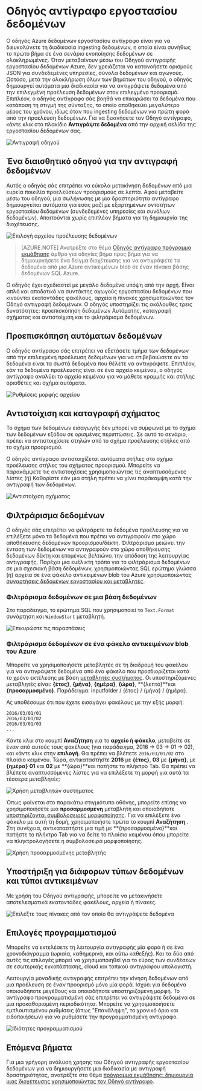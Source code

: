 <properties
    pageTitle="Οδηγός αντίγραφο εργοστασίου δεδομένων | Microsoft Azure"
    description="Μάθετε περισσότερα σχετικά με τον τρόπο χρήσης του Οδηγού αντιγραφής εργοστασίου δεδομένων για να αντιγράψετε δεδομένα από υποστηριζόμενες προελεύσεις δεδομένων δέκτες."
    services="data-factory"
    documentationCenter=""
    authors="spelluru"
    manager="jhubbard"
    editor="monicar"/>

<tags
    ms.service="data-factory"
    ms.workload="data-services"
    ms.tgt_pltfrm="na"
    ms.devlang="na"
    ms.topic="article"
    ms.date="09/29/2016"
    ms.author="spelluru"/>

# <a name="data-factory-copy-wizard"></a>Οδηγός αντίγραφο εργοστασίου δεδομένων
Ο οδηγός Azure δεδομένων εργοστασίου αντίγραφο είναι για να διευκολύνετε τη διαδικασία ingesting δεδομένων, η οποία είναι συνήθως το πρώτο βήμα σε ένα σενάριο ενοποίησης δεδομένων σε ολοκληρωμένες. Όταν μεταβαίνουν μέσω του Οδηγού αντιγραφής εργοστασίου δεδομένων Azure, δεν χρειάζεται να κατανοήσετε ορισμούς JSON για συνδεδεμένες υπηρεσίες, σύνολα δεδομένων και αγωγούς. Ωστόσο, μετά την ολοκλήρωση όλων των βημάτων του οδηγού, ο οδηγός δημιουργεί αυτόματα μια διαδικασία για να αντιγράψετε δεδομένα από την επιλεγμένη προέλευση δεδομένων στον επιλεγμένο προορισμό. Επιπλέον, ο οδηγός αντίγραφο σάς βοηθά να επικυρώσει τα δεδομένα που κατάποση τη στιγμή της σύνταξης, το οποίο αποθηκεύει μεγαλύτερο μέρος του χρόνου, ιδίως όταν που ingesting δεδομένων για πρώτη φορά από την προέλευση δεδομένων. Για να ξεκινήσετε τον Οδηγό αντίγραφο, κάντε κλικ στο πλακίδιο **Αντιγράψτε δεδομένα** από την αρχική σελίδα της εργοστασίου δεδομένων σας.

![Αντιγραφή οδηγού](./media/data-factory-copy-wizard/copy-data-wizard.png)


## <a name="an-intuitive-wizard-for-copying-data"></a>Ένα διαισθητικό οδηγού για την αντιγραφή δεδομένων
Αυτός ο οδηγός σάς επιτρέπει να εύκολα μετακίνηση δεδομένων από μια ευρεία ποικιλία προελεύσεων προορισμούς σε λεπτά. Αφού μεταβείτε μέσω του οδηγού, μια σωλήνωσης με μια δραστηριότητα αντίγραφο δημιουργείται αυτόματα για εσάς μαζί με εξαρτημένων οντοτήτων εργοστασίου δεδομένων (συνδεδεμένες υπηρεσίες και συνόλων δεδομένων). Απαιτούνται χωρίς επιπλέον βήματα για τη δημιουργία της διοχέτευσης.   

![Επιλογή αρχείου προέλευσης δεδομένων](./media/data-factory-copy-wizard/select-data-source-page.png)

> [AZURE.NOTE] Ανατρέξτε στο θέμα [Οδηγός αντίγραφο πρόγραμμα εκμάθησης](data-factory-copy-data-wizard-tutorial.md) άρθρο για οδηγίες βήμα προς βήμα για να δημιουργήσετε ένα δείγμα διοχέτευσης για να αντιγράψετε τα δεδομένα από μια Azure αντικειμένων blob σε έναν πίνακα βάσης δεδομένων SQL Azure. 

Ο οδηγός έχει σχεδιαστεί με μεγάλο δεδομένα υπόψη από την αρχή. Είναι απλό και αποδοτικό να συντάκτης αγωγούς εργοστασίου δεδομένων που κινούνται εκατοντάδες φακέλους, αρχεία ή πίνακες χρησιμοποιώντας τον Οδηγό αντιγραφή δεδομένων. Ο οδηγός υποστηρίζει τις ακόλουθες τρεις δυνατότητες: προεπισκόπηση δεδομένων Αυτόματης, καταγραφή σχήματος και αντιστοίχιση και το φιλτράρισμα δεδομένων. 

## <a name="automatic-data-preview"></a>Προεπισκόπηση αυτόματων δεδομένων 
Ο οδηγός αντίγραφο σάς επιτρέπει να εξετάσετε τμήμα των δεδομένων από την επιλεγμένη προέλευση δεδομένων για να επιβεβαιώσετε αν τα δεδομένα είναι τα σωστά δεδομένα που θέλετε να αντιγράψετε. Επιπλέον, εάν τα δεδομένα προέλευσης είναι σε ένα αρχείο κειμένου, ο οδηγός αντίγραφο αναλύει το αρχείο κειμένου για να μάθετε γραμμής και στήλης οριοθέτες και σχήμα αυτόματα. 

![Ρυθμίσεις μορφής αρχείου](./media/data-factory-copy-wizard/file-format-settings.png)

## <a name="schema-capture-and-mapping"></a>Αντιστοίχιση και καταγραφή σχήματος 
Το σχήμα των δεδομένων εισαγωγής δεν μπορεί να συμφωνεί με το σχήμα των δεδομένων εξόδου σε ορισμένες περιπτώσεις. Σε αυτό το σενάριο, πρέπει να αντιστοιχίσετε στηλών από το σχήμα προέλευσης στήλες από το σχήμα προορισμού. 

Ο οδηγός αντίγραφο αντιστοιχίζεται αυτόματα στήλες στο σχήμα προέλευσης στήλες του σχήματος προορισμού. Μπορείτε να παρακάμψετε τις αντιστοιχίσεις χρησιμοποιώντας τις αναπτυσσόμενες λίστες (ή) Καθορίστε εάν μια στήλη πρέπει να γίνει παράκαμψη κατά την αντιγραφή των δεδομένων.   

![Αντιστοίχιση σχήματος](./media/data-factory-copy-wizard/schema-mapping.png)

## <a name="filtering-data"></a>Φιλτράρισμα δεδομένων  
Ο οδηγός σάς επιτρέπει να φιλτράρετε τα δεδομένα προέλευσης για να επιλέξετε μόνο τα δεδομένα που πρέπει να αντιγραφούν στο χώρο αποθήκευσης δεδομένων προορισμού/δέκτη. Φιλτράρισμα μειώνει την ένταση των δεδομένων να αντιγραφούν στο χώρο αποθήκευσης δεδομένων δέκτη και επομένως βελτιώνει την απόδοση της λειτουργίας αντιγραφής. Παρέχει μια ευέλικτη τρόπο για το φιλτράρισμα δεδομένων σε μια σχεσιακή βάση δεδομένων, χρησιμοποιώντας SQL ερώτημα γλώσσα (ή) αρχεία σε ένα φάκελο αντικειμένων blob του Azure χρησιμοποιώντας [συναρτήσεις δεδομένων εργοστασίου και μεταβλητές](data-factory-functions-variables.md).   

### <a name="filtering-of-data-in-a-database"></a>Φιλτράρισμα δεδομένων σε μια βάση δεδομένων  
Στο παράδειγμα, το ερώτημα SQL που χρησιμοποιεί το `Text.Format` συνάρτηση και `WindowStart` μεταβλητή. 

![Επικυρώστε τις παραστάσεις](./media/data-factory-copy-wizard/validate-expressions.png)

### <a name="filtering-of-data-in-an-azure-blob-folder"></a>Φιλτράρισμα δεδομένων σε ένα φάκελο αντικειμένων blob του Azure
Μπορείτε να χρησιμοποιήσετε μεταβλητές σε τη διαδρομή του φακέλου για να αντιγράψετε δεδομένα από ένα φάκελο που προσδιορίζεται κατά το χρόνο εκτέλεσης με βάση [μεταβλητές συστήματος](data-factory-functions-variables.md#data-factory-system-variables). Οι υποστηριζόμενες μεταβλητές είναι: **{έτος}**, **{μήνα}**, **{ημέρα}**, **{ώρα}**, **{λεπτό}**και **{προσαρμοσμένο}**. Παράδειγμα: inputfolder / {έτος} / {μήνα} / {ημέρα}.

Ας υποθέσουμε ότι που έχετε εισαγάγει φακέλους με την εξής μορφή:

    2016/03/01/01
    2016/03/01/02
    2016/03/01/03
    ...

Κάντε κλικ στο κουμπί **Αναζήτηση** για το **αρχείο ή φάκελο**, μεταβείτε σε έναν από αυτούς τους φακέλους (για παράδειγμα, 2016 -> 03 -> 01 -> 02), και κάντε κλικ στην **επιλογή**. Θα πρέπει να βλέπετε `2016/03/01/02` στο πλαίσιο κειμένου. Τώρα, αντικαταστήστε **2016** με **{έτος}**, **03** με **{μήνα}**, με **{ημέρα}** **01** και **02** με **{ώρα}**και πατήστε το πλήκτρο Tab. Θα πρέπει να βλέπετε αναπτυσσόμενες λίστες για να επιλέξετε τη μορφή για αυτά τα τέσσερα μεταβλητές:

![Χρήση μεταβλητών συστήματος](./media/data-factory-copy-wizard/blob-standard-variables-in-folder-path.png)   

Όπως φαίνεται στο παρακάτω στιγμιότυπο οθόνης, μπορείτε επίσης να χρησιμοποιήσετε μια **προσαρμοσμένη** μεταβλητή και οποιαδήποτε [υποστηρίζονται συμβολοσειρές μορφοποίησης](https://msdn.microsoft.com/library/8kb3ddd4.aspx). Για να επιλέξετε ένα φάκελο με αυτή τη δομή, χρησιμοποιήστε πρώτα το κουμπί **Αναζήτηση** . Στη συνέχεια, αντικαταστήστε μια τιμή με **{προσαρμοσμένο}**και πατήστε το πλήκτρο Tab για να δείτε το πλαίσιο κειμένου όπου μπορείτε να πληκτρολογήσετε η συμβολοσειρά μορφοποίησης.     

![Χρήση προσαρμοσμένης μεταβλητής](./media/data-factory-copy-wizard/blob-custom-variables-in-folder-path.png)


## <a name="support-for-diverse-data-and-object-types"></a>Υποστήριξη για διάφορων τύπων δεδομένων και τύποι αντικειμένων
Με χρήση του Οδηγού αντιγραφής, μπορείτε να μετακινήσετε αποτελεσματικά εκατοντάδες φακέλους, αρχεία ή πίνακες.

![Επιλέξτε τους πίνακες από τον οποίο θα αντιγράψετε δεδομένα](./media/data-factory-copy-wizard/select-tables-to-copy-data.png)

## <a name="scheduling-options"></a>Επιλογές προγραμματισμού
Μπορείτε να εκτελέσετε τη λειτουργία αντιγραφής μία φορά ή σε ένα χρονοδιάγραμμα (ωριαία, καθημερινά, και ούτω καθεξής). Και τα δύο από αυτές τις επιλογές μπορεί να χρησιμοποιηθεί για το εύρος των συνδέσεων σε εσωτερικής εγκατάστασης, cloud και τοπικού αντιγράφου υπολογιστή.

Λειτουργία μοναδικής αντιγραφής επιτρέπει την κίνηση δεδομένων από μια προέλευση σε έναν προορισμό μόνο μία φορά. Ισχύει για δεδομένα οποιουδήποτε μεγέθους και οποιαδήποτε υποστηριζόμενη μορφή. Το αντίγραφο προγραμματισμένη σάς επιτρέπει να αντιγράψετε δεδομένα σε μια προκαθορισμένη περιοδικότητα. Μπορείτε να χρησιμοποιήσετε εμπλουτισμένου ρυθμίσεις (όπως "Επανάληψη", το χρονικό όριο και ειδοποιήσεων) για να ρυθμίσετε την προγραμματισμένη αντίγραφο.

![Ιδιότητες προγραμματισμού](./media/data-factory-copy-wizard/scheduling-properties.png)


## <a name="next-steps"></a>Επόμενα βήματα
Για μια γρήγορη ανάλυση χρήσης του Οδηγού αντιγραφής εργοστασίου δεδομένων για να δημιουργήσετε μια διαδικασία με αντιγραφή δραστηριότητας, ανατρέξτε στο θέμα [πρόγραμμα εκμάθησης: δημιουργία μιας διοχέτευσης χρησιμοποιώντας τον Οδηγό αντίγραφο](data-factory-copy-data-wizard-tutorial.md).
